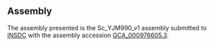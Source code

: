 

Assembly
--------

The assembly presented is the Sc\_YJM990\_v1 assembly submitted to
[INSDC](http://www.insdc.org) with the assembly accession
[GCA\_000976605.3](http://www.ebi.ac.uk/ena/data/view/GCA_000976605.3).
